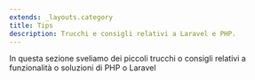 ```yaml
---
extends: _layouts.category
title: Tips
description: Trucchi e consigli relativi a Laravel e PHP.
---
```


In questa sezione sveliamo dei piccoli trucchi o consigli relativi a funzionalità o soluzioni di PHP o Laravel
